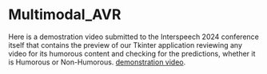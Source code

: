 # Multimodal_AVR

Here is a demostration video submitted to the Interspeech 2024 conference itself that contains the preview of our Tkinter application reviewing any video for its humorous content and checking for the predictions, whether it is Humorous or Non-Humorous.
[demonstration video](https://drive.google.com/file/d/1szVDejYAwHGkO_e9dLsz2vJ_3nBqrsnj/view?usp=sharing).
